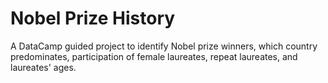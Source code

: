 # Nobel Prize History

A DataCamp guided project to identify Nobel prize winners, which country predominates, participation of female laureates, repeat laureates, and laureates' ages.
